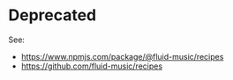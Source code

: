 # Deprecated

See:
- https://www.npmjs.com/package/@fluid-music/recipes
- https://github.com/fluid-music/recipes

